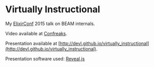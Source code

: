 # Virtually Instructional

My [ElixirConf](http://elixirconf.com) 2015 talk on BEAM internals.

Video available at [Confreaks](http://confreaks.tv/videos/elixirconf2015-virtually-instructional).

Presentation available at [http://devl.github.io/virtually_instructional](http://devl.github.io/virtually_instructional).

Presentation software used: [Reveal.js](https://github.com/hakimel/reveal.js)

